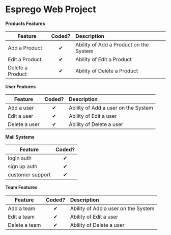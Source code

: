 <h1>Esprego Web Project</h1>

<b>Products Features</b>

| Feature  |  Coded?       | Description  |
|----------|:-------------:|:-------------|
| Add a Product | &#10004; | Ability of Add a Product on the System |
| Edit a Product | &#10004; | Ability of Edit a Product |
| Delete a Product | &#10004; | Ability of Delete a Product |

<b>User Features</b>

| Feature  |  Coded?       | Description  |
|----------|:-------------:|:-------------|
| Add a user | &#10004; | Ability of Add a user on the System |
| Edit a user | &#10004; | Ability of Edit a user |
| Delete a user | &#10004; | Ability of Delete a user |

<b>Mail Systems</b>

| Feature  |  Coded?       |
|----------|:-------------:|
| login auth | &#10004; |
| sign up auth | &#10004; | 
| customer support| &#10004; | 


<b>Team Features</b>

| Feature  |  Coded?       | Description  |
|----------|:-------------:|:-------------|
| Add a team | &#10004; | Ability of Add a user on the System |
| Edit a team | &#10004; | Ability of Edit a user |
| Delete a team | &#10004; | Ability of Delete a user |







